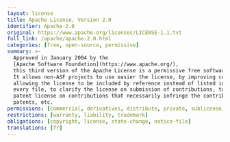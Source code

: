 ```yaml
---
layout: license
title: Apache License, Version 2.0
identifier: Apache-2.0
original: https://www.apache.org/licenses/LICENSE-1.1.txt
full_link: /apache/apache-2.0.html
categories: [free, open-source, permissive]
summary: >-
  Approved in January 2004 by the
  [Apache Software Foundation](https://www.apache.org/),
  this third version of the Apache License is a permissive free software license.
  It allows non-ASF projects to use easier the license, by improving compatibility with the GPLv3,
  allowing the license to be included by reference instead of listed in
  every file, to clarify the license on submission of contributions, to require a
  patent license on contributions that necessarily infringe the contributor's own
  patents, etc.
permissions: [commercial, derivatives, distribute, private, sublicense, patent, warranty]
restrictions: [warranty, liability, trademark]
obligations: [copyright, license, state-change, notice-file]
translations: [fr]
---
```

